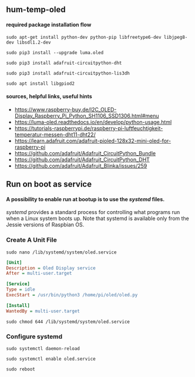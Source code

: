 ## hum-temp-oled
#### required package installation flow
`sudo apt-get install python-dev python-pip libfreetype6-dev libjpeg8-dev libsdl1.2-dev`

`sudo pip3 install --upgrade luma.oled`

`sudo pip3 install adafruit-circuitpython-dht`

`sudo pip3 install adafruit-circuitpython-lis3dh`

`sudo apt install libgpiod2`


#### sources, helpful links, useful hints

- https://www.raspberry-buy.de/I2C_OLED-Display_Raspberry_Pi_Python_SH1106_SSD1306.html#menu
- https://luma-oled.readthedocs.io/en/develop/python-usage.html
- https://tutorials-raspberrypi.de/raspberry-pi-luftfeuchtigkeit-temperatur-messen-dht11-dht22/
- https://learn.adafruit.com/adafruit-pioled-128x32-mini-oled-for-raspberry-pi
- https://github.com/adafruit/Adafruit_CircuitPython_Bundle
- https://github.com/adafruit/Adafruit_CircuitPython_DHT
- https://github.com/adafruit/Adafruit_Blinka/issues/259

## Run on boot as service

#### A possibility to enable run at bootup is to use the _systemd_ files.
_systemd_ provides a standard process for controlling what programs run when a Linux system boots up. Note that systemd is available only from the Jessie versions of Raspbian OS.

### Create A Unit File

`sudo nano /lib/systemd/system/oled.service`

```ini
[Unit]
Description = Oled Display service
After = multi-user.target

[Service]
Type = idle
ExecStart = /usr/bin/python3 /home/pi/oled/oled.py

[Install]
WantedBy = multi-user.target
```

`sudo chmod 644 /lib/systemd/system/oled.service`

### Configure systemd

`sudo systemctl daemon-reload`

`sudo systemctl enable oled.service`

`sudo reboot`
